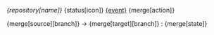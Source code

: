*{repository[name]}*
{status[icon]} [{event}]({merge[url]}) {merge[action]}

{merge[source][branch]} -> {merge[target][branch]} : {merge[state]}

